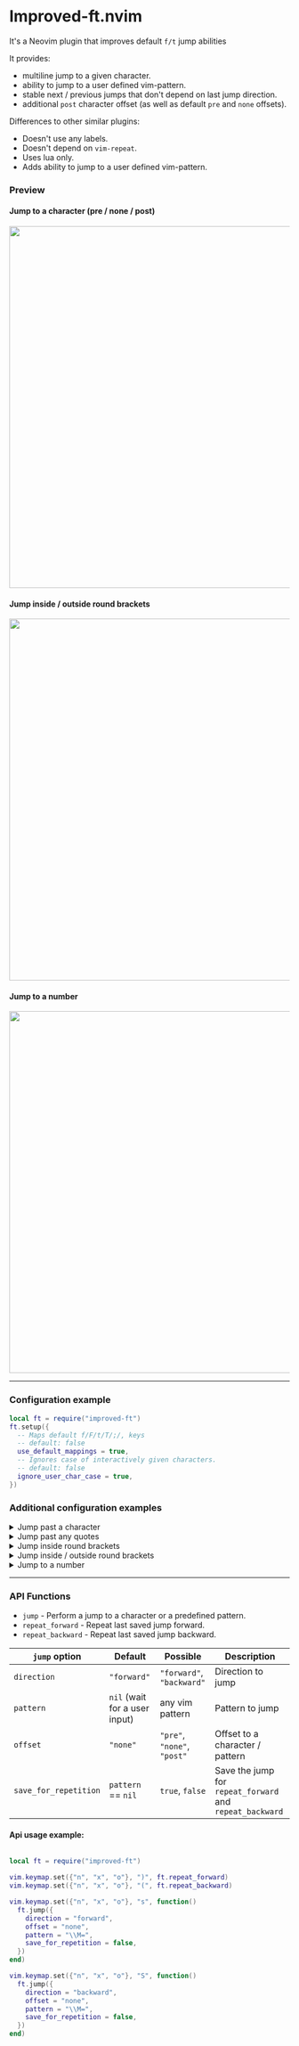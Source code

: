 # Improved-ft.nvim
It's a Neovim plugin that improves default `f/t` jump abilities

It provides:

- multiline jump to a given character.
- ability to jump to a user defined vim-pattern.
- stable next / previous jumps that don't depend on last jump direction.
- additional `post` character offset (as well as default `pre` and `none` offsets).

Differences to other similar plugins:

- Doesn't use any labels.
- Doesn't depend on `vim-repeat`.
- Uses lua only.
- Adds ability to jump to a user defined vim-pattern.

<!-- panvimdoc-ignore-start -->

### Preview
#### Jump to a character (pre / none / post)
<img src="https://github.com/backdround/improved-ft.nvim/assets/17349169/0931c570-e0ef-4eb1-940f-20c268262f1b" width="650px" />

#### Jump inside / outside round brackets
<img src="https://github.com/backdround/improved-ft.nvim/assets/17349169/c2994343-960d-4d4f-8ebc-e5fb8816212f" width="650px" />

#### Jump to a number
<img src="https://github.com/backdround/improved-ft.nvim/assets/17349169/83351908-4e68-4ace-9112-6511f29a9810" width="650px" />

---

<!-- panvimdoc-ignore-end -->

### Configuration example
```lua
local ft = require("improved-ft")
ft.setup({
  -- Maps default f/F/t/T/;/, keys
  -- default: false
  use_default_mappings = true,
  -- Ignores case of interactively given characters.
  -- default: false
  ignore_user_char_case = true,
})
```

### Additional configuration examples
<details><summary>Jump past a character</summary>

```lua
-- Jump forward past a given by user character.
vim.keymap.set({"n", "x", "o"}, "s", function()
  ft.jump({
    direction = "forward",
    offset = "post",
    pattern = nil,
  })
end)

-- Jump backward past a given by user character.
vim.keymap.set({"n", "x", "o"}, "S", function()
  ft.jump({
    direction = "backward",
    offset = "post",
    pattern = nil,
  })
end)
```

</details>

<details><summary>Jump past any quotes</summary>

```lua
-- Jump forward past any quotes.
vim.keymap.set({"n", "x", "o"}, "s", function()
  ft.jump({
    direction = "forward",
    offset = "post",
    pattern = "\\v[\"'`]",
  })
end)

-- Jump backward past any quotes.
vim.keymap.set({"n", "x", "o"}, "S", function()
  ft.jump({
    direction = "backward",
    offset = "post",
    pattern = "\\v[\"'`]",
  })
end)
```

</details>

<details><summary>Jump inside round brackets</summary>

```lua
-- Jump forward inside round brackets.
vim.keymap.set({"n", "x", "o"}, "s", function()
  ft.jump({
    direction = "forward",
    offset = "post",
    pattern = "\\M(",
  })
end)

-- Jump backward inside round brackets.
vim.keymap.set({"n", "x", "o"}, "S", function()
  ft.jump({
    direction = "backward",
    offset = "post",
    pattern = "\\M)",
  })
end)
```

</details>

<details><summary>Jump inside / outside round brackets</summary>

```lua
-- Jump forward inside / outside round brackets.
vim.keymap.set({"n", "x", "o"}, "s", function()
  ft.jump({
    direction = "forward",
    offset = "post",
    pattern = "\\v[()]",
    -- If you don't want to jump post ) that is the last character on the line.
    -- use this pattern: "\\v((|\\)$@!)"
  })
end)

-- Jump backward inside / outside round brackets.
vim.keymap.set({"n", "x", "o"}, "S", function()
  ft.jump({
    direction = "backward",
    offset = "post",
    pattern = "\\v[()]",
  })
end)
```

</details>

<details><summary>Jump to a number</summary>

```lua
-- Jump forward to a number.
vim.keymap.set({"n", "x", "o"}, "s", function()
  ft.jump({
    direction = "forward",
    offset = "none",
    pattern = "\\v\\d+",
  })
end)

-- Jump backward to a number.
vim.keymap.set({"n", "x", "o"}, "S", function()
  ft.jump({
    direction = "backward",
    offset = "none",
    pattern = "\\v\\d+",
  })
end)
```

</details>

<!-- panvimdoc-ignore-start -->

---

<!-- panvimdoc-ignore-end -->

### API Functions
- `jump` - Perform a jump to a character or a predefined pattern.
- `repeat_forward` - Repeat last saved jump forward.
- `repeat_backward` - Repeat last saved jump backward.

| `jump` option | Default | Possible | Description |
| --- | --- | --- | --- |
| `direction` | `"forward"` | `"forward"`, `"backward"` | Direction to jump |
| `pattern` | `nil` (wait for a user input) | any vim pattern | Pattern to jump |
| `offset` | `"none"` | `"pre"`, `"none"`, `"post"` | Offset to a character / pattern |
| `save_for_repetition` | `pattern` == `nil` | `true`, `false` | Save the jump for `repeat_forward` and `repeat_backward`

#### Api usage example:
```lua

local ft = require("improved-ft")

vim.keymap.set({"n", "x", "o"}, ")", ft.repeat_forward)
vim.keymap.set({"n", "x", "o"}, "(", ft.repeat_backward)

vim.keymap.set({"n", "x", "o"}, "s", function()
  ft.jump({
    direction = "forward",
    offset = "none",
    pattern = "\\M=",
    save_for_repetition = false,
  })
end)

vim.keymap.set({"n", "x", "o"}, "S", function()
  ft.jump({
    direction = "backward",
    offset = "none",
    pattern = "\\M=",
    save_for_repetition = false,
  })
end)
```
